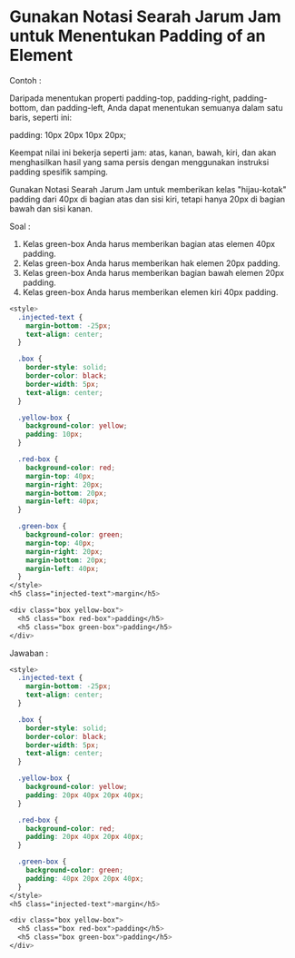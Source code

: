 # Gunakan Notasi Searah Jarum Jam untuk Menentukan Padding of an Element

Contoh :

Daripada menentukan properti padding-top, padding-right, padding-bottom, dan padding-left, Anda dapat menentukan semuanya dalam satu baris, seperti ini:

padding: 10px 20px 10px 20px;

Keempat nilai ini bekerja seperti jam: atas, kanan, bawah, kiri, dan akan menghasilkan hasil yang sama persis dengan menggunakan instruksi padding spesifik samping.

Gunakan Notasi Searah Jarum Jam untuk memberikan kelas "hijau-kotak" padding dari 40px di bagian atas dan sisi kiri, tetapi hanya 20px di bagian bawah dan sisi kanan.

Soal :

1. Kelas green-box Anda harus memberikan bagian atas elemen 40px padding.
2. Kelas green-box Anda harus memberikan hak elemen 20px padding.
3. Kelas green-box Anda harus memberikan bagian bawah elemen 20px padding.
4. Kelas green-box Anda harus memberikan elemen kiri 40px padding.

```css
<style>
  .injected-text {
    margin-bottom: -25px;
    text-align: center;
  }

  .box {
    border-style: solid;
    border-color: black;
    border-width: 5px;
    text-align: center;
  }

  .yellow-box {
    background-color: yellow;
    padding: 10px;
  }

  .red-box {
    background-color: red;
    margin-top: 40px;
    margin-right: 20px;
    margin-bottom: 20px;
    margin-left: 40px;
  }

  .green-box {
    background-color: green;
    margin-top: 40px;
    margin-right: 20px;
    margin-bottom: 20px;
    margin-left: 40px;
  }
</style>
<h5 class="injected-text">margin</h5>

<div class="box yellow-box">
  <h5 class="box red-box">padding</h5>
  <h5 class="box green-box">padding</h5>
</div>
```

Jawaban :

```css
<style>
  .injected-text {
    margin-bottom: -25px;
    text-align: center;
  }

  .box {
    border-style: solid;
    border-color: black;
    border-width: 5px;
    text-align: center;
  }

  .yellow-box {
    background-color: yellow;
    padding: 20px 40px 20px 40px;
  }

  .red-box {
    background-color: red;
    padding: 20px 40px 20px 40px;
  }

  .green-box {
    background-color: green;
    padding: 40px 20px 20px 40px;
  }
</style>
<h5 class="injected-text">margin</h5>

<div class="box yellow-box">
  <h5 class="box red-box">padding</h5>
  <h5 class="box green-box">padding</h5>
</div>
```



